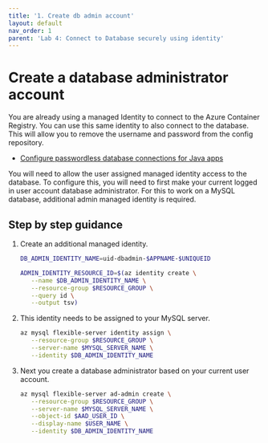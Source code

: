 ```yaml
---
title: '1. Create db admin account'
layout: default
nav_order: 1
parent: 'Lab 4: Connect to Database securely using identity'
---
```


# Create a database administrator account

You are already using a managed Identity to connect to the Azure Container Registry. You can use this same identity to also connect to the database. This will allow you to remove the username and password from the config repository.

- [Configure passwordless database connections for Java apps](https://learn.microsoft.com/en-us/azure/developer/java/spring-framework/configure-spring-data-jdbc-with-azure-mysql?tabs=passwordless%2Cservice-connector&toc=%2Fazure%2Fdeveloper%2Fintro%2Ftoc.json&bc=%2Fazure%2Fdeveloper%2Fbreadcrumb%2Ftoc.json&pivots=mysql-passwordless-flexible-server)

You will need to allow the user assigned managed identity access to the database. To configure this, you will need to first make your current logged in user account database administrator. For this to work on a MySQL database, additional admin managed identity is required.

## Step by step guidance

1. Create an additional managed identity.

   ```bash
   DB_ADMIN_IDENTITY_NAME=uid-dbadmin-$APPNAME-$UNIQUEID

   ADMIN_IDENTITY_RESOURCE_ID=$(az identity create \
      --name $DB_ADMIN_IDENTITY_NAME \
      --resource-group $RESOURCE_GROUP \
      --query id \
      --output tsv)
   ```

1. This identity needs to be assigned to your MySQL server.

   ```bash
   az mysql flexible-server identity assign \
      --resource-group $RESOURCE_GROUP \
      --server-name $MYSQL_SERVER_NAME \
      --identity $DB_ADMIN_IDENTITY_NAME
   ```

1. Next you create a database administrator based on your current user account.

   ```bash
   az mysql flexible-server ad-admin create \
      --resource-group $RESOURCE_GROUP \
      --server-name $MYSQL_SERVER_NAME \
      --object-id $AAD_USER_ID \
      --display-name $USER_NAME \
      --identity $DB_ADMIN_IDENTITY_NAME
   ```
